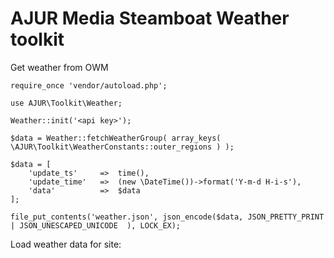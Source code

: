 # AJUR Media Steamboat Weather toolkit

Get weather from OWM
```
require_once 'vendor/autoload.php';

use AJUR\Toolkit\Weather;

Weather::init('<api key>');

$data = Weather::fetchWeatherGroup( array_keys( \AJUR\Toolkit\WeatherConstants::outer_regions ) );

$data = [
    'update_ts'     =>  time(),
    'update_time'   =>  (new \DateTime())->format('Y-m-d H-i-s'),
    'data'          =>  $data
];

file_put_contents('weather.json', json_encode($data, JSON_PRETTY_PRINT | JSON_UNESCAPED_UNICODE  ), LOCK_EX);
```

Load weather data for site:
```


```
